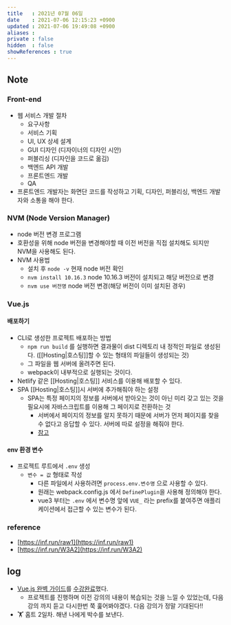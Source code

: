 ```yaml
---
title   : 2021년 07월 06일 
date    : 2021-07-06 12:15:23 +0900
updated : 2021-07-06 19:49:08 +0900
aliases : 
private : false
hidden  : false
showReferences : true
---
```

## Note

### Front-end 
- 웹 서비스 개발 절차
  - 요구사항
  - 서비스 기획
  - UI, UX 상세 설계
  - GUI 디자인 (디자이너의 디자인 시안)
  - 퍼블리싱 (디자인을 코드로 옮김)
  - 백엔드 API 개발
  - 프론트엔드 개발
  - QA  
- 프론트엔드 개발자는 화면단 코드를 작성하고 기획, 디자인, 퍼블리싱, 백엔드 개발자와 소통을 해야 한다.  
  
### NVM (Node Version Manager)  
- node 버전 변경 프로그램 
- 호환성을 위해 node 버전을 변경해야할 때 이전 버전을 직접 설치해도 되지만 NVM을 사용해도 된다.  
- NVM 사용법
  - 설치 후 `node -v` 현재 node 버전 확인
  - `nvm install 10.16.3` node 10.16.3 버전이 설치되고 해당 버전으로 변경 
  - `nvm use 버전명` node 버전 변경(해당 버전이 이미 설치된 경우)  
    
### Vue.js  
#### 배포하기  
- CLI로 생성한 프로젝트 배포하는 방법
  - `npm run build` 를 실행하면 결과물이 dist 디렉토리 내 정적인 파일로 생성된다. ([[Hosting|호스팅]]할 수 있는 형태의 파일들이 생성되는 것)
  - 그 파일을 웹 서버에 올려주면 된다. 
  - webpack이 내부적으로 실행되는 것이다.  
- Netlify 같은 [[Hosting|호스팅]] 서비스를 이용해 배포할 수 있다. 
- SPA [[Hosting|호스팅]]시 서버에 추가해줘야 하는 설정  
  - SPA는 특정 페이지의 정보를 서버에서 받아오는 것이 아닌 미리 갖고 있는 것을 필요시에 자바스크립트를 이용해 그 페이지로 전환하는 것  
    - 서버에서 페이지의 정보를 알지 못하기 때문에 서버가 먼저 페이지를 찾을 수 없다고 응답할 수 있다. 서버에 따로 설정을 해줘야 한다.  
    - [참고](https://cli.vuejs.org/guide/deployment.html)  

#### env 환경 변수 
- 프로젝트 루트에서 `.env` 생성  
  - `변수 = 값` 형태로 작성  
    - 다른 파일에서 사용하려면 `process.env.변수명` 으로 사용할 수 있다. 
    - 원래는 webpack.config.js 에서 `DefinePlugin`을 사용해 정의해야 한다.  
    - vue3 부터는 `.env` 에서 변수명 앞에 `VUE_` 라는 prefix를 붙여주면 애플리케이션에서 접근할 수 있는 변수가 된다.  

### reference
- [https://inf.run/raw1](https://inf.run/raw1)
- [https://inf.run/W3A2](https://inf.run/W3A2)

## log
- [Vue.js 완벽 가이드](https://inf.run/QyyF)를 [수강완료](https://www.inflearn.com/certificate/1940-262728-1794820)했다.
  - 프로젝트를 진행하며 이전 강의의 내용이 복습되는 것을 느낄 수 있었는데, 다음 강의 까지 듣고 다시한번 쭉 훑어봐야겠다. 다음 강의가 정말 기대된다!! 
- 🏋️ 홈트 2일차. 해낸 나에게 박수를 보낸다.  
  
